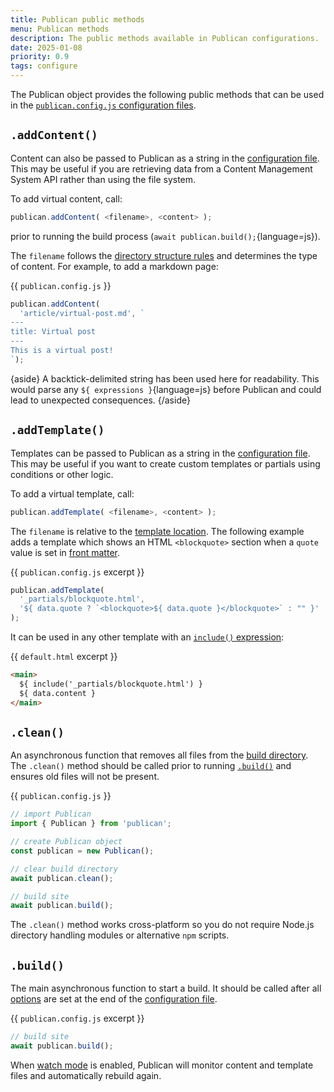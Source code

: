```yaml
---
title: Publican public methods
menu: Publican methods
description: The public methods available in Publican configurations.
date: 2025-01-08
priority: 0.9
tags: configure
---
```


The Publican object provides the following public methods that can be used in the [`publican.config.js` configuration files](--ROOT--docs/setup/configuration/).


## `.addContent()`

Content can also be passed to Publican as a string in the [configuration file](--ROOT--docs/setup/configuration/). This may be useful if you are retrieving data from a Content Management System API rather than using the file system.

To add virtual content, call:

```js
publican.addContent( <filename>, <content> );
```

prior to running the build process (`await publican.build();`{language=js}).

The `filename` follows the [directory structure rules](#directory-structure) and determines the type of content. For example, to add a markdown page:

{{ `publican.config.js` }}
```js
publican.addContent(
  'article/virtual-post.md', `
---
title: Virtual post
---
This is a virtual post!
`);
```

{aside}
A backtick-delimited string has been used here for readability. This would parse any `${ expressions }`{language=js} before Publican and could lead to unexpected consequences.
{/aside}


## `.addTemplate()`

Templates can be passed to Publican as a string in the [configuration file](--ROOT--docs/setup/configuration/). This may be useful if you want to create custom templates or partials using conditions or other logic.

To add a virtual template, call:

```js
publican.addTemplate( <filename>, <content> );
```

The `filename` is relative to the [template location](#template-file-location). The following example adds a template which shows an HTML `<blockquote>` section when a `quote` value is set in [front matter](--ROOT--docs/setup/content/#front-matter).

{{ `publican.config.js` excerpt }}
```js
publican.addTemplate(
  '_partials/blockquote.html',
  '${ data.quote ? `<blockquote>${ data.quote }</blockquote>` : "" }'
);
```

It can be used in any other template with an [`include()` expression](--ROOT--docs/setup/jstacs/#include-templates):

{{ `default.html` excerpt }}
```html
<main>
  ${ include('_partials/blockquote.html') }
  ${ data.content }
</main>
```


## `.clean()`

An asynchronous function that removes all files from the [build directory](--ROOT--docs/reference/publican-options/#directories). The `.clean()` method should be called prior to running [`.build()`](#build) and ensures old files will not be present.

{{ `publican.config.js` }}
```js
// import Publican
import { Publican } from 'publican';

// create Publican object
const publican = new Publican();

// clear build directory
await publican.clean();

// build site
await publican.build();
```

The `.clean()` method works cross-platform so you do not require Node.js directory handling modules or alternative `npm` scripts.


## `.build()`

The main asynchronous function to start a build. It should be called after all [options](--ROOT--docs/reference/publican-options/) are set at the end of the [configuration file](--ROOT--docs/setup/configuration/).

{{ `publican.config.js` excerpt }}
```js
// build site
await publican.build();
```

When [watch mode](--ROOT--docs/setup/watch-mode/) is enabled, Publican will monitor content and template files and automatically rebuild again.
